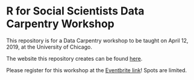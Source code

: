 # R for Social Scientists Data Carpentry Workshop

This repository is for a Data Carpentry workshop to be taught on April 12, 2019, at the University of Chicago.

The website this repository creates can be found [here](https://angela-li.github.io/2019-04-12-chicago/).

Please register for this workshop at the [Eventbrite link](FIXME)! Spots are limited.
